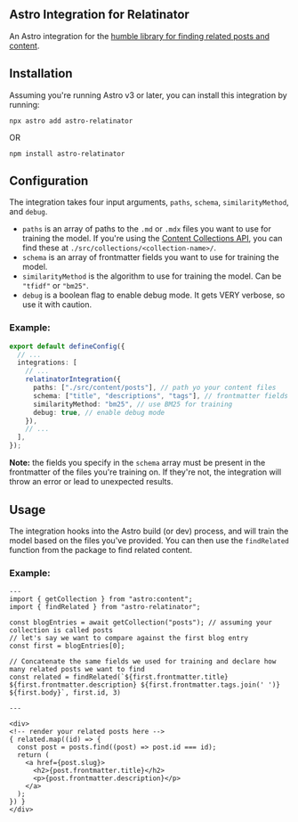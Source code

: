 ## Astro Integration for Relatinator

An Astro integration for the [humble library for finding related posts and content](https://github.com/DBozhinovski/relatinator/tree/master/packages/relatinator).

## Installation

Assuming you're running Astro v3 or later, you can install this integration by running:

```
npx astro add astro-relatinator
```

OR

```
npm install astro-relatinator
```

## Configuration

The integration takes four input arguments, `paths`, `schema`, `similarityMethod`, and `debug`.

- `paths` is an array of paths to the `.md` or `.mdx` files you want to use for training the model. If you're using the [Content Collections API](https://docs.astro.build/en/guides/content-collections/), you can find these at `./src/collections/<collection-name>/`.
- `schema` is an array of frontmatter fields you want to use for training the model.
- `similarityMethod` is the algorithm to use for training the model. Can be `"tfidf"` or `"bm25"`.
- `debug` is a boolean flag to enable debug mode. It gets VERY verbose, so use it with caution.

### Example:

```ts
export default defineConfig({
  // ...
  integrations: [
    // ...
    relatinatorIntegration({
      paths: ["./src/content/posts"], // path yo your content files
      schema: ["title", "descriptions", "tags"], // frontmatter fields to use for training
      similarityMethod: "bm25", // use BM25 for training
      debug: true, // enable debug mode
    }),
    // ...
  ],
});
```

**Note:** the fields you specify in the `schema` array must be present in the frontmatter of the files you're training on. If they're not, the integration will throw an error or lead to unexpected results.

## Usage

The integration hooks into the Astro build (or dev) process, and will train the model based on the files you've provided. You can then use the `findRelated` function from the package to find related content.

### Example:

```astro
---
import { getCollection } from "astro:content";
import { findRelated } from "astro-relatinator";

const blogEntries = await getCollection("posts"); // assuming your collection is called posts
// let's say we want to compare against the first blog entry
const first = blogEntries[0];

// Concatenate the same fields we used for training and declare how many related posts we want to find
const related = findRelated(`${first.frontmatter.title} ${first.frontmatter.description} ${first.frontmatter.tags.join(' ')} ${first.body}`, first.id, 3)

---

<div>
<!-- render your related posts here -->
{ related.map((id) => {
  const post = posts.find((post) => post.id === id);
  return (
    <a href={post.slug}>
      <h2>{post.frontmatter.title}</h2>
      <p>{post.frontmatter.description}</p>
    </a>
  );
}) }
</div>

```
